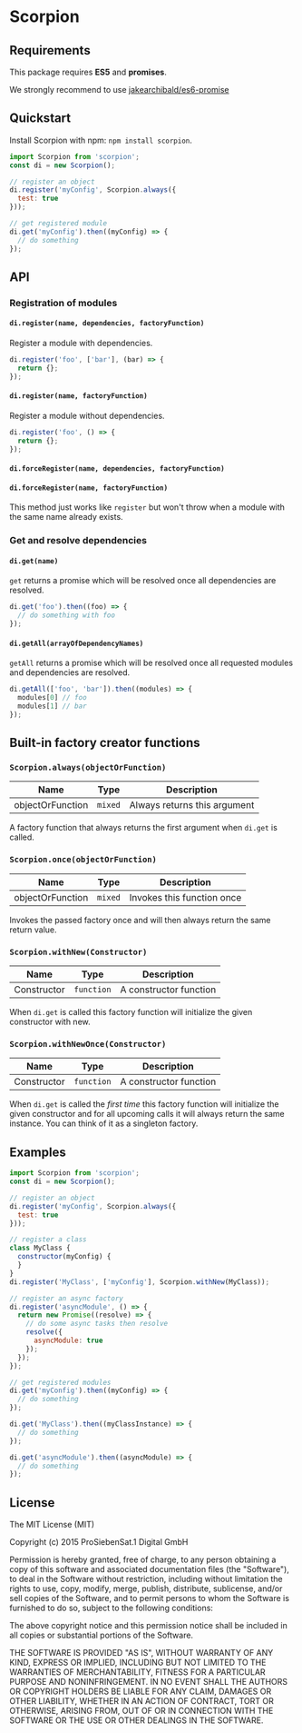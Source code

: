 # Scorpion

## Requirements
This package requires **ES5** and **promises**.

We strongly recommend to use [jakearchibald/es6-promise](https://github.com/jakearchibald/es6-promise)

## Quickstart
Install Scorpion with npm: `npm install scorpion`.

```javascript
import Scorpion from 'scorpion';
const di = new Scorpion();

// register an object
di.register('myConfig', Scorpion.always({
  test: true
}));

// get registered module
di.get('myConfig').then((myConfig) => {
  // do something
});
```

## API

### Registration of modules

#### `di.register(name, dependencies, factoryFunction)`

Register a module with dependencies.

```javascript
di.register('foo', ['bar'], (bar) => {
  return {};
});
```

#### `di.register(name, factoryFunction)`

Register a module without dependencies.

```javascript
di.register('foo', () => {
  return {};
});
```

#### `di.forceRegister(name, dependencies, factoryFunction)`
#### `di.forceRegister(name, factoryFunction)`

This method just works like `register` but won't throw when a module with the same name already exists.

### Get and resolve dependencies

#### `di.get(name)`

`get` returns a promise which will be resolved once all dependencies are resolved.

```javascript
di.get('foo').then((foo) => {
  // do something with foo
});
```

#### `di.getAll(arrayOfDependencyNames)`

`getAll` returns a promise which will be resolved once all requested modules and dependencies are resolved.

```javascript
di.getAll(['foo', 'bar']).then((modules) => {
  modules[0] // foo
  modules[1] // bar
});
```

## Built-in factory creator functions

### `Scorpion.always(objectOrFunction)`

Name | Type | Description
-----|------|------------
objectOrFunction | `mixed` | Always returns this argument

A factory function that always returns the first argument when `di.get` is called.

### `Scorpion.once(objectOrFunction)`

Name | Type | Description
-----|------|------------
objectOrFunction | `mixed` | Invokes this function once

Invokes the passed factory once and will then always return the same return value.

### `Scorpion.withNew(Constructor)`

Name | Type | Description
-----|------|------------
Constructor | `function` | A constructor function

When `di.get` is called this factory function will initialize the given constructor with new.

### `Scorpion.withNewOnce(Constructor)`

Name | Type | Description
-----|------|------------
Constructor | `function` | A constructor function

When `di.get` is called the *first time* this factory function will initialize 
the given constructor and for all upcoming calls it will always return the
same instance. You can think of it as a singleton factory.

## Examples

```javascript
import Scorpion from 'scorpion';
const di = new Scorpion();

// register an object
di.register('myConfig', Scorpion.always({
  test: true
}));

// register a class
class MyClass {
  constructor(myConfig) {
  }
}
di.register('MyClass', ['myConfig'], Scorpion.withNew(MyClass));

// register an async factory
di.register('asyncModule', () => {
  return new Promise((resolve) => {
    // do some async tasks then resolve
    resolve({
      asyncModule: true
    });
  });
});

// get registered modules
di.get('myConfig').then((myConfig) => {
  // do something
});

di.get('MyClass').then((myClassInstance) => {
  // do something
});

di.get('asyncModule').then((asyncModule) => {
  // do something
});
```

## License

The MIT License (MIT)

Copyright (c) 2015 ProSiebenSat.1 Digital GmbH

Permission is hereby granted, free of charge, to any person obtaining a copy
of this software and associated documentation files (the "Software"), to deal
in the Software without restriction, including without limitation the rights
to use, copy, modify, merge, publish, distribute, sublicense, and/or sell
copies of the Software, and to permit persons to whom the Software is
furnished to do so, subject to the following conditions:

The above copyright notice and this permission notice shall be included in
all copies or substantial portions of the Software.

THE SOFTWARE IS PROVIDED "AS IS", WITHOUT WARRANTY OF ANY KIND, EXPRESS OR
IMPLIED, INCLUDING BUT NOT LIMITED TO THE WARRANTIES OF MERCHANTABILITY,
FITNESS FOR A PARTICULAR PURPOSE AND NONINFRINGEMENT. IN NO EVENT SHALL THE
AUTHORS OR COPYRIGHT HOLDERS BE LIABLE FOR ANY CLAIM, DAMAGES OR OTHER
LIABILITY, WHETHER IN AN ACTION OF CONTRACT, TORT OR OTHERWISE, ARISING FROM,
OUT OF OR IN CONNECTION WITH THE SOFTWARE OR THE USE OR OTHER DEALINGS IN
THE SOFTWARE.
